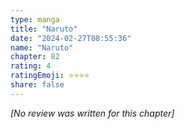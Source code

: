 ```yaml
---
type: manga
title: "Naruto"
date: "2024-02-27T08:55:36"
name: "Naruto"
chapter: 82
rating: 4
ratingEmoji: ⭐️⭐️⭐️⭐️
share: false
---
```


_[No review was written for this chapter]_

